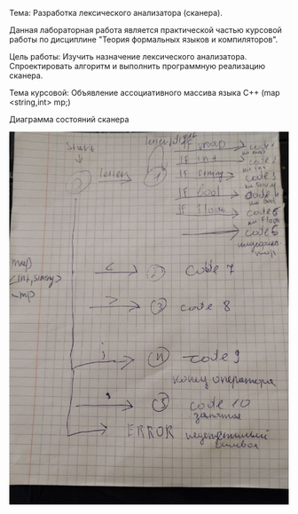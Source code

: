 Тема: Разработка лексического анализатора (сканера).

Данная лабораторная работа является практической частью курсовой работы по дисциплине "Теория формальных языков и компиляторов".

Цель работы: Изучить назначение лексического анализатора. Спроектировать алгоритм и выполнить программную реализацию сканера.

Тема курсовой: Объявление ассоциативного массива языка C++ (map <string,int> mp;)

Диаграмма состояний сканера


![Diagram](https://github.com/misheechkin/Compliler/raw/main//diagram.jpg)
